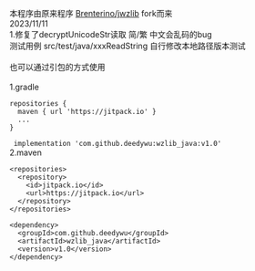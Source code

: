 本程序由原来程序  [Brenterino/jwzlib](https://github.com/Brenterino/jwzlib) fork而来<br>
2023/11/11<br>
1.修复了decryptUnicodeStr读取 简/繁 中文会乱码的bug<br>
测试用例 src/test/java/xxxReadString 自行修改本地路径版本测试<br>
<br>
也可以通过引包的方式使用<br>
<br>
1.gradle
```
repositories {
  maven { url 'https://jitpack.io' }
  ...
}
```
``` implementation 'com.github.deedywu:wzlib_java:v1.0'```
<br>
2.maven
```
<repositories>
  <repository>
    <id>jitpack.io</id>
    <url>https://jitpack.io</url>
  </repository>
</repositories>
```
```
<dependency>
  <groupId>com.github.deedywu</groupId>
  <artifactId>wzlib_java</artifactId>
  <version>v1.0</version>
</dependency>
```
